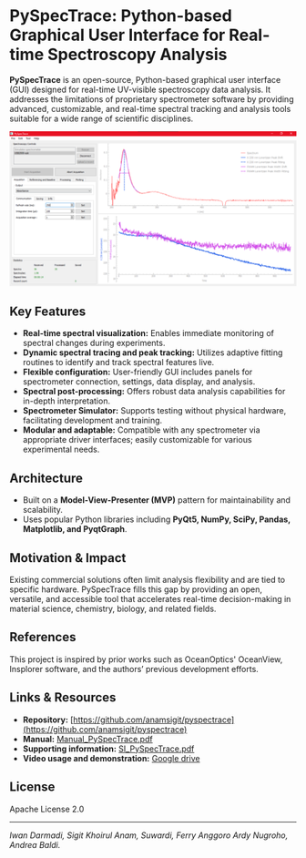 # PySpecTrace: Python-based Graphical User Interface for Real-time Spectroscopy Analysis

**PySpecTrace** is an open-source, Python-based graphical user interface (GUI) designed for real-time UV-visible spectroscopy data analysis. It addresses the limitations of proprietary spectrometer software by providing advanced, customizable, and real-time spectral tracking and analysis tools suitable for a wide range of scientific disciplines.

![Alt text](illustration.png)

## Key Features
- **Real-time spectral visualization:** Enables immediate monitoring of spectral changes during experiments.
- **Dynamic spectral tracing and peak tracking:** Utilizes adaptive fitting routines to identify and track spectral features live.
- **Flexible configuration:** User-friendly GUI includes panels for spectrometer connection, settings, data display, and analysis.
- **Spectral post-processing:** Offers robust data analysis capabilities for in-depth interpretation.
- **Spectrometer Simulator:** Supports testing without physical hardware, facilitating development and training.
- **Modular and adaptable:** Compatible with any spectrometer via appropriate driver interfaces; easily customizable for various experimental needs.

## Architecture
- Built on a **Model-View-Presenter (MVP)** pattern for maintainability and scalability.
- Uses popular Python libraries including **PyQt5, NumPy, SciPy, Pandas, Matplotlib, and PyqtGraph**.

## Motivation & Impact
Existing commercial solutions often limit analysis flexibility and are tied to specific hardware. PySpecTrace fills this gap by providing an open, versatile, and accessible tool that accelerates real-time decision-making in material science, chemistry, biology, and related fields.

## References
This project is inspired by prior works such as OceanOptics' OceanView, Insplorer software, and the authors’ previous development efforts.

## Links & Resources
- **Repository:** [https://github.com/anamsigit/pyspectrace](https://github.com/anamsigit/pyspectrace)
- **Manual:** [Manual_PySpecTrace.pdf](https://github.com/anamsigit/pyspectrace/blob/main/Manual_PySpecTrace.pdf)
- **Supporting information:** [SI_PySpecTrace.pdf](https://github.com/anamsigit/pyspectrace/blob/main/SI_PySpecTrace.pdf)
- **Video usage and demonstration:** [Google drive](https://drive.google.com/file/d/1Tj6Fig017nFhzMavVcG9cRoBS5tbMKVn/view?usp=sharing)

## License
Apache License 2.0

---

*Iwan Darmadi, Sigit Khoirul Anam, Suwardi, Ferry Anggoro Ardy Nugroho, Andrea Baldi.*